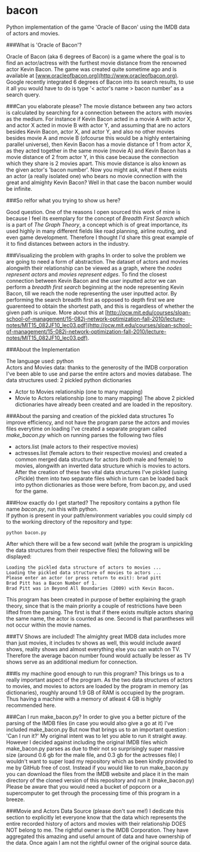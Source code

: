 bacon
=====

Python implementation of the game 'Oracle of Bacon' using the IMDB data of actors and movies.

###What is 'Oracle of Bacon'?

Oracle of Bacon (aka 6 degrees of Bacon) is a game where the goal is to find an actor/actress with the furthest movie distance
from the renowned actor Kevin Bacon. The game was created quite sometime ago and is available at
[www.oracleofbacon.org](http://www.oracleofbacon.org). Google recently integrated 6 degrees of Bacon into its
search results, to use it all you would have to do is type '< actor's name > bacon number' as a search query. 

###Can you elaborate please?
The movie distance between any two actors is calculated by searching
for a connection between the actors with movies as the medium. For instance if Kevin Bacon acted in a movie A
with actor X, and actor X acted in movie B with actor Y, and assuming that are no actors besides Kevin Bacon,
actor X, and actor Y,  and also no other movies besides movie A and movie B (ofcourse this would be a highly
entertaining parallel universe), then Kevin Bacon has a movie distance of 1 from actor X, as they acted together
in the same movie (movie A) and Kevin Bacon has a movie distance of 2 from actor Y, in this case because the
connection which they share is 2 movies apart. This movie distance is also known as the given actor's 'bacon number'.
Now you might ask, what if there exists an actor (a really isolated one)
who bears no movie connection with the great and almighty Kevin Bacon? Well in that case the bacon number would be
infinite.

###So relfor what you trying to show us here?

Good question. One of the reasons I open sourced this work of mine is because I feel its exemplary for the concept of
*Breadth First Search* which is a part of *The Graph Theory*, a concept which is of great importance, its used highly in
many different fields like road planning, airline routing, and even game development. Therefore I thought I'd share this
great example of it to find distances between actors in the industry.

###Visualizing the problem with graphs
In order to solve the problem we are going to need a form of abstraction. The dataset of actors and movies alongwith their
relationship can be viewed as a graph, where the *nodes represent actors* and *movies represent edges*.
To find the closest connection between Kevin Bacon and the user inputted actor we can perform a *breadth first search*
beginning at the node representing Kevin Bacon, till we reach the node representing the user inputted actor. By performing
the search breadth first as opposed to depth first we are guarenteed to obtain the shortest path, and this is regardless
of whether the given path is unique. More about this at [http://ocw.mit.edu/courses/sloan-school-of-management/15-082j-network-optimization-fall-2010/lecture-notes/MIT15_082JF10_lec03.pdf](http://ocw.mit.edu/courses/sloan-school-of-management/15-082j-network-optimization-fall-2010/lecture-notes/MIT15_082JF10_lec03.pdf).

###About the Implementation

The language used: python  
Actors and Movies data: thanks to the generosity of the IMDB corporation I've been able to use and parse the entire actors and movies database.
The data structures used: 2 pickled python dictionaries
- Actor to Movies relationship (one to many mapping)
- Movie to Actors relationship (one to many mapping)
The above 2 pickled dictionaries have already been created and are loaded in the repository.

###About the parsing and creation of the pickled data structures
To improve efficiency, and not have the program parse the actors and movies files everytime on loading
I've created a separate program called *make_bacon.py* which on running parses the following two files
- actors.list (male actors to their respective movies)
- actresses.list (female actors to their respective movies)
and created a common merged data structure for actors (both male and female) to movies, alongwith an inverted
data structure which is movies to actors. After the creation of these two vital data structures I've pickled (using cPickle)
them into two separate files which in turn can be loaded back into python dictionaries as those were before, from bacon.py, and used for the game.

###How exactly do I get started?
The repository contains a python file name *bacon.py*, run this with python.  
If python is present in your path/environment variables you could simply cd to the working directory of the repository and
type:    

    python bacon.py
    
After which there will be a few second wait (while the program is unpickling the data structures from their respective files)
the following will be displayed:  

    Loading the pickled data structure of actors to movies ...
    Loading the pickled data structure of movies to actors ...
    Please enter an actor (or press return to exit): brad pitt
    Brad Pitt has a Bacon Number of 1.
    Brad Pitt was in Beyond All Boundaries (2009) with Kevin Bacon.
  
This program has been created in purpose of better explaining the graph theory, since that is the main priority
a couple of restrictions have been lifted from the parsing. The first is that if there exists multiple actors sharing
the same name, the actor is counted as one. Second is that parantheses will not occur within the movie names.

###TV Shows are included!
The almighty great IMDB data includes more than just movies, it includes tv  shows as well, this would include award
shows, reality shows and almost everything else you can watch on TV. Therefore the average bacon number found would
actually be lesser as TV shows serve as an additional medium for connection.

###Is my machine good enough to run this program?
This brings us to a really important aspect of the program. As the two data structures of actors to movies, and movies to actors
are loaded by the program in memory (as dictionaries), roughly around 1.9 GB of RAM is occupied by the program. Thus having
a machine with a memory of atleast 4 GB is highly recommended here.


###Can I run make_bacon.py?
In order to give you a better picture of the parsing of the IMDB files (in case you would also give a go at it) I've included
make_bacon.py
But now that brings us to an important question : 'Can I run it?'
My original intent was to let you able to run it straight away. However I decided against including the original IMDB files which
make_bacon.py parses as due to their not so surprisingly super massive size (around 0.6 gb for the male file, and 0.3 gb
for the actresses file) I wouldn't want to super load my repository which as been kindly provided to me by GitHub free of cost.
Instead if you would like to run make_bacon.py you can download the files from the IMDB website and place it in the main
directory of the cloned version of this repository and run it (make_bacon.py) Please be aware that you would need a bucket
of popcorn or a supercomputer to get through the processing time of this program in a breeze.


###Movie and Actors Data Source (please don't sue me!)
I dedicate this section to explicitly let everyone know that the data which represents the entire recorded history of actors
and movies with their relationship DOES NOT belong to me. The rightful owner is the IMDB Corporation. They have aggregated
this amazing and useful amount of data and have ownership of the data. Once again I am not the rightful owner of the original source data.
